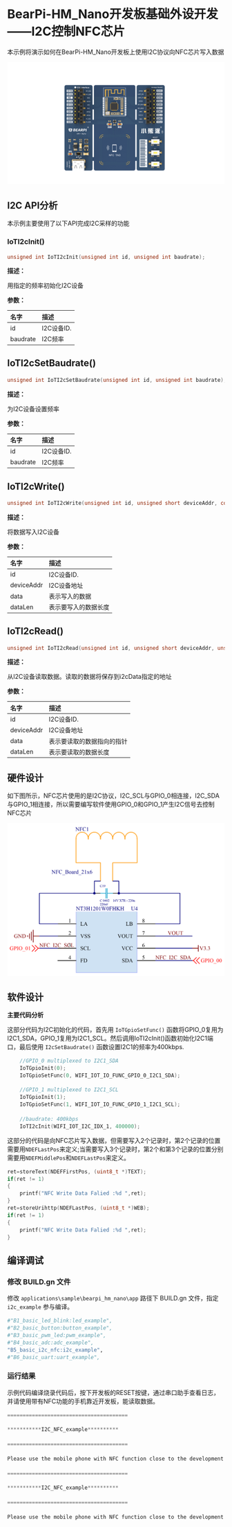 # BearPi-HM_Nano开发板基础外设开发——I2C控制NFC芯片
本示例将演示如何在BearPi-HM_Nano开发板上使用I2C协议向NFC芯片写入数据

![BearPi-HM_Nano](../../docs/figures/00_public/BearPi-HM_Nano.png)

## I2C API分析
本示例主要使用了以下API完成I2C采样的功能
### IoTI2cInit()
```c
unsigned int IoTI2cInit(unsigned int id, unsigned int baudrate);
```
 **描述：**

用指定的频率初始化I2C设备


**参数：**

|名字|描述|
|:--|:------| 
| id | I2C设备ID.  |
| baudrate |I2C频率|

## IoTI2cSetBaudrate()
```c
unsigned int IoTI2cSetBaudrate(unsigned int id, unsigned int baudrate);
```
 **描述：**

为I2C设备设置频率

**参数：**

|名字|描述|
|:--|:------| 
| id | I2C设备ID.  |
| baudrate |I2C频率|

## IoTI2cWrite()
```c
unsigned int IoTI2cWrite(unsigned int id, unsigned short deviceAddr, const unsigned char *data, unsigned int dataLen);

```
 **描述：**

将数据写入I2C设备


**参数：**

|名字|描述|
|:--|:------| 
| id | I2C设备ID.  |
| deviceAddr |I2C设备地址|
| data |表示写入的数据|
| dataLen |表示要写入的数据长度|

## IoTI2cRead()
```c
unsigned int IoTI2cRead(unsigned int id, unsigned short deviceAddr, unsigned char *data, unsigned int dataLen);
```
 **描述：**

从I2C设备读取数据。读取的数据将保存到i2cData指定的地址


**参数：**

|名字|描述|
|:--|:------| 
| id | I2C设备ID.  |
| deviceAddr |I2C设备地址|
| data |表示要读取的数据指向的指针|
| dataLen |表示要读取的数据长度|



## 硬件设计
如下图所示，NFC芯片使用的是I2C协议，I2C_SCL与GPIO_0相连接，I2C_SDA与GPIO_1相连接，所以需要编写软件使用GPIO_0和GPIO_1产生I2C信号去控制NFC芯片

![E53接口电路](../../docs/figures/B5_basic_i2c_nfc/NFC电路.png "E53接口电路")

## 软件设计

**主要代码分析**

这部分代码为I2C初始化的代码，首先用 `IoTGpioSetFunc()` 函数将GPIO_0复用为I2C1_SDA，GPIO_1复用为I2C1_SCL。然后调用IoTI2cInit()函数初始化I2C1端口，最后使用 `I2cSetBaudrate()` 函数设置I2C1的频率为400kbps.
```c
    //GPIO_0 multiplexed to I2C1_SDA
    IoTGpioInit(0);
    IoTGpioSetFunc(0, WIFI_IOT_IO_FUNC_GPIO_0_I2C1_SDA);

    //GPIO_1 multiplexed to I2C1_SCL
    IoTGpioInit(1);
    IoTGpioSetFunc(1, WIFI_IOT_IO_FUNC_GPIO_1_I2C1_SCL);

    //baudrate: 400kbps
    IoTI2cInit(WIFI_IOT_I2C_IDX_1, 400000);
```
这部分的代码是向NFC芯片写入数据，但需要写入2个记录时，第2个记录的位置需要用`NDEFLastPos`来定义;当需要写入3个记录时，第2个和第3个记录的位置分别需要用`NDEFMiddlePos`和`NDEFLastPos`来定义。
```c
ret=storeText(NDEFFirstPos, (uint8_t *)TEXT);
if(ret != 1)
{
    printf("NFC Write Data Falied :%d ",ret);
}
ret=storeUrihttp(NDEFLastPos, (uint8_t *)WEB);
if(ret != 1)
{
    printf("NFC Write Data Falied :%d ",ret);
}
```


## 编译调试

### 修改 BUILD.gn 文件


修改 `applications\sample\bearpi_hm_nano\app` 路径下 BUILD.gn 文件，指定 `i2c_example` 参与编译。

```r
#"B1_basic_led_blink:led_example",
#"B2_basic_button:button_example",
#"B3_basic_pwm_led:pwm_example",
#"B4_basic_adc:adc_example",
"B5_basic_i2c_nfc:i2c_example",
#"B6_basic_uart:uart_example",
```   

    


### 运行结果

示例代码编译烧录代码后，按下开发板的RESET按键，通过串口助手查看日志，并请使用带有NFC功能的手机靠近开发板，能读取数据。
```c
=======================================

***********I2C_NFC_example**********

=======================================

Please use the mobile phone with NFC function close to the development board!

=======================================

***********I2C_NFC_example**********

=======================================

Please use the mobile phone with NFC function close to the development board!
```
